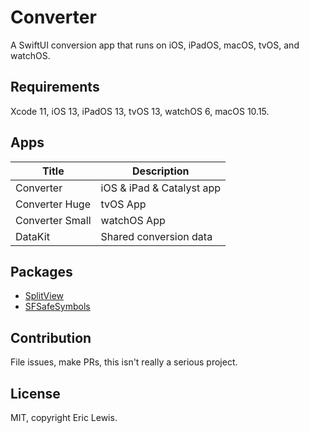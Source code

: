 # Converter
A SwiftUI conversion app that runs on iOS, iPadOS, macOS, tvOS, and watchOS.

## Requirements
Xcode 11, iOS 13, iPadOS 13, tvOS 13, watchOS 6, macOS 10.15.

## Apps
| Title  | Description  |
|---|---|
| Converter  | iOS & iPad & Catalyst app  |
|  Converter Huge |  tvOS App |
| Converter Small  |  watchOS App |
| DataKit  |  Shared conversion data |

## Packages
- [SplitView](https://github.com/a2/SplitView)
- [SFSafeSymbols](https://github.com/piknotech/SFSafeSymbols)

## Contribution
File issues, make PRs, this isn't really a serious project.

## License
MIT, copyright Eric Lewis.
